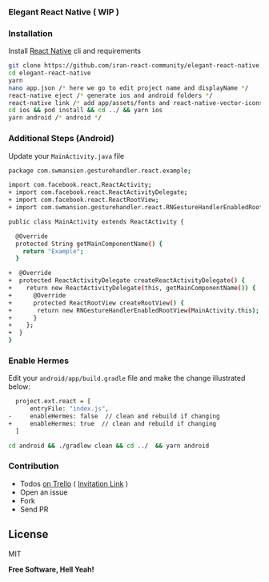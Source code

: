 ### Elegant React Native ( WIP )


### Installation

Install [React Native] cli and requirements

```sh
git clone https://github.com/iran-react-community/elegant-react-native.git
cd elegant-react-native
yarn
nano app.json /* here we go to edit project name and displayName */
react-native eject /* generate ios and android folders */
react-native link /* add app/assets/fonts and react-native-vector-icons  */
cd ios && pod install && cd ../ && yarn ios
yarn android /* android */
```

### Additional Steps (Android)
Update your `MainActivity.java` file 

```sh
package com.swmansion.gesturehandler.react.example;

import com.facebook.react.ReactActivity;
+ import com.facebook.react.ReactActivityDelegate;
+ import com.facebook.react.ReactRootView;
+ import com.swmansion.gesturehandler.react.RNGestureHandlerEnabledRootView;

public class MainActivity extends ReactActivity {

  @Override
  protected String getMainComponentName() {
    return "Example";
  }

+  @Override
+  protected ReactActivityDelegate createReactActivityDelegate() {
+    return new ReactActivityDelegate(this, getMainComponentName()) {
+      @Override
+      protected ReactRootView createRootView() {
+       return new RNGestureHandlerEnabledRootView(MainActivity.this);
+      }
+    };
+  }
}
```


### Enable Hermes

Edit your `android/app/build.gradle` file and make the change illustrated below:


```sh
  project.ext.react = [
      entryFile: "index.js",
-     enableHermes: false  // clean and rebuild if changing
+     enableHermes: true  // clean and rebuild if changing
  ]
```

```sh
cd android && ./gradlew clean && cd ../  && yarn android
```


### Contribution

- Todos [on Trello] ( [Invitation Link] )
- Open an issue
- Fork
- Send PR


License
----

MIT


**Free Software, Hell Yeah!**

   [React Native]: <https://facebook.github.io/react-native/docs/getting-started>
   [on Trello]: <https://trello.com/b/51mP8jB1/elegant-react-native>
   [Invitation Link]: <https://trello.com/invite/b/51mP8jB1/f66ec266f4d71ac3ae8d2b6d21b9c32f/elegant-react-native>
